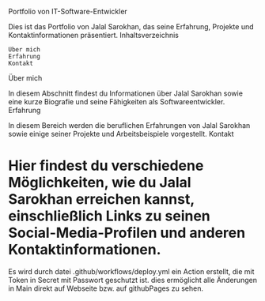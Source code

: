 Portfolio von IT-Software-Entwickler

Dies ist das Portfolio von Jalal Sarokhan, das seine Erfahrung, Projekte und Kontaktinformationen präsentiert.
Inhaltsverzeichnis

    Über mich
    Erfahrung
    Kontakt

Über mich

In diesem Abschnitt findest du Informationen über Jalal Sarokhan sowie eine kurze Biografie und seine Fähigkeiten als Softwareentwickler.
Erfahrung

In diesem Bereich werden die beruflichen Erfahrungen von Jalal Sarokhan sowie einige seiner Projekte und Arbeitsbeispiele vorgestellt.
Kontakt

Hier findest du verschiedene Möglichkeiten, wie du Jalal Sarokhan erreichen kannst, einschließlich Links zu seinen Social-Media-Profilen und anderen Kontaktinformationen.
==========================================
Es wird durch datei .github/workflows/deploy.yml ein Action erstellt, die mit Token in Secret mit Passwort geschutzt ist. 
    dies ermöglicht alle Änderungen in Main direkt auf Webseite bzw. auf githubPages zu sehen.